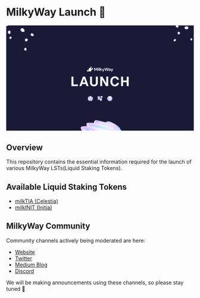 # MilkyWay Launch 🥛

![image](./banner.png)

## Overview

This repository contains the essential information required for the launch of various MilkyWay LSTs(Liquid Staking Tokens).

## Available Liquid Staking Tokens

- [milkTIA (Celestia)](./milktia)
- [milkINIT (Initia)](./milkinit)

## MilkyWay Community

Community channels actively being moderated are here:

- [Website](https://www.milkyway.zone/)
- [Twitter](https://twitter.com/milky_way_zone)
- [Medium Blog](https://medium.com/milkyway-zone)
- [Discord](https://discord.com/invite/4ywmNE3tqq)

We will be making announcements using these channels, so please stay tuned 🚀
